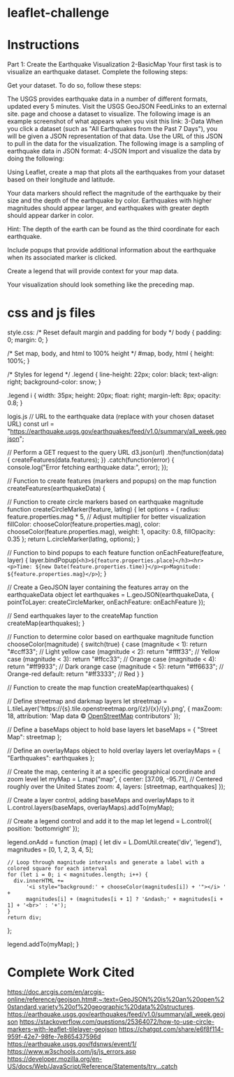 # leaflet-challenge

# Instructions

Part 1: Create the Earthquake Visualization
2-BasicMap
Your first task is to visualize an earthquake dataset. Complete the following steps:

Get your dataset. To do so, follow these steps:

The USGS provides earthquake data in a number of different formats, updated every 5 minutes. Visit the USGS GeoJSON FeedLinks to an external site. page and choose a dataset to visualize. The following image is an example screenshot of what appears when you visit this link:
3-Data
When you click a dataset (such as "All Earthquakes from the Past 7 Days"), you will be given a JSON representation of that data. Use the URL of this JSON to pull in the data for the visualization. The following image is a sampling of earthquake data in JSON format:
4-JSON
Import and visualize the data by doing the following:

Using Leaflet, create a map that plots all the earthquakes from your dataset based on their longitude and latitude.

Your data markers should reflect the magnitude of the earthquake by their size and the depth of the earthquake by color. Earthquakes with higher magnitudes should appear larger, and earthquakes with greater depth should appear darker in color.

Hint: The depth of the earth can be found as the third coordinate for each earthquake.

Include popups that provide additional information about the earthquake when its associated marker is clicked.

Create a legend that will provide context for your map data.

Your visualization should look something like the preceding map.

# css and js files

style.css:
/* Reset default margin and padding for body */
body {
  padding: 0;
  margin: 0;
}

/* Set map, body, and html to 100% height */
#map,
body,
html {
  height: 100%;
}

/* Styles for legend */
.legend {
  line-height: 22px;
  color: black;
  text-align: right;
  background-color: snow;
}

.legend i {
  width: 35px;
  height: 20px;
  float: right;
  margin-left: 8px;
  opacity: 0.8;
}

logis.js
// URL to the earthquake data (replace with your chosen dataset URL)
const url = "https://earthquake.usgs.gov/earthquakes/feed/v1.0/summary/all_week.geojson";

// Perform a GET request to the query URL
d3.json(url)
  .then(function(data) {
    createFeatures(data.features);
  })
  .catch(function(error) {
    console.log("Error fetching earthquake data:", error);
  });

// Function to create features (markers and popups) on the map
function createFeatures(earthquakeData) {
  
  // Function to create circle markers based on earthquake magnitude
  function createCircleMarker(feature, latlng) {
    let options = {
      radius: feature.properties.mag * 5,  // Adjust multiplier for better visualization
      fillColor: chooseColor(feature.properties.mag),
      color: chooseColor(feature.properties.mag),
      weight: 1,
      opacity: 0.8,
      fillOpacity: 0.35
    };
    return L.circleMarker(latlng, options);
  }

  // Function to bind popups to each feature
  function onEachFeature(feature, layer) {
    layer.bindPopup(`<h3>${feature.properties.place}</h3><hr><p>Time: ${new Date(feature.properties.time)}</p><p>Magnitude: ${feature.properties.mag}</p>`);
  }

  // Create a GeoJSON layer containing the features array on the earthquakeData object
  let earthquakes = L.geoJSON(earthquakeData, {
    pointToLayer: createCircleMarker,
    onEachFeature: onEachFeature
  });

  // Send earthquakes layer to the createMap function
  createMap(earthquakes);
}

// Function to determine color based on earthquake magnitude
function chooseColor(magnitude) {
  switch(true) {
    case (magnitude < 1):
      return "#ccff33"; // Light yellow
    case (magnitude < 2):
      return "#ffff33"; // Yellow
    case (magnitude < 3):
      return "#ffcc33"; // Orange
    case (magnitude < 4):
      return "#ff9933"; // Dark orange
    case (magnitude < 5):
      return "#ff6633"; // Orange-red
    default:
      return "#ff3333"; // Red
  }
}

// Function to create the map
function createMap(earthquakes) {

  // Define streetmap and darkmap layers
  let streetmap = L.tileLayer('https://{s}.tile.openstreetmap.org/{z}/{x}/{y}.png', {
    maxZoom: 18,
    attribution: 'Map data &copy; <a href="https://www.openstreetmap.org/copyright">OpenStreetMap</a> contributors'
  });

  // Define a baseMaps object to hold base layers
  let baseMaps = {
    "Street Map": streetmap
  };

  // Define an overlayMaps object to hold overlay layers
  let overlayMaps = {
    "Earthquakes": earthquakes
  };

  // Create the map, centering it at a specific geographical coordinate and zoom level
  let myMap = L.map("map", {
    center: [37.09, -95.71], // Centered roughly over the United States
    zoom: 4,
    layers: [streetmap, earthquakes]
  });

  // Create a layer control, adding baseMaps and overlayMaps to it
  L.control.layers(baseMaps, overlayMaps).addTo(myMap);

  // Create a legend control and add it to the map
  let legend = L.control({ position: 'bottomright' });

  legend.onAdd = function (map) {
    let div = L.DomUtil.create('div', 'legend'),
        magnitudes = [0, 1, 2, 3, 4, 5];

    // Loop through magnitude intervals and generate a label with a colored square for each interval
    for (let i = 0; i < magnitudes.length; i++) {
      div.innerHTML +=
          '<i style="background:' + chooseColor(magnitudes[i]) + '"></i> ' +
          magnitudes[i] + (magnitudes[i + 1] ? '&ndash;' + magnitudes[i + 1] + '<br>' : '+');
    }
    return div;
  };

  legend.addTo(myMap);
}

# Complete Work Cited

https://doc.arcgis.com/en/arcgis-online/reference/geojson.htm#:~:text=GeoJSON%20is%20an%20open%20standard,variety%20of%20geographic%20data%20structures.
https://earthquake.usgs.gov/earthquakes/feed/v1.0/summary/all_week.geojson
https://stackoverflow.com/questions/25364072/how-to-use-circle-markers-with-leaflet-tilelayer-geojson
https://chatgpt.com/share/e6f8f114-959f-42e7-98fe-7e865437596d
https://earthquake.usgs.gov/fdsnws/event/1/
https://www.w3schools.com/js/js_errors.asp
https://developer.mozilla.org/en-US/docs/Web/JavaScript/Reference/Statements/try...catch




